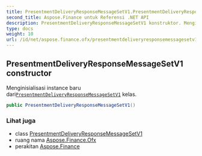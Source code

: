 ```yaml
---
title: PresentmentDeliveryResponseMessageSetV1.PresentmentDeliveryResponseMessageSetV1
second_title: Aspose.Finance untuk Referensi .NET API
description: PresentmentDeliveryResponseMessageSetV1 konstruktor. Menginisialisasi instance baru dariPresentmentDeliveryResponseMessageSetV1 kelas.
type: docs
weight: 10
url: /id/net/aspose.finance.ofx/presentmentdeliveryresponsemessagesetv1/presentmentdeliveryresponsemessagesetv1/
---
```

## PresentmentDeliveryResponseMessageSetV1 constructor

Menginisialisasi instance baru dari[`PresentmentDeliveryResponseMessageSetV1`](../) kelas.

```csharp
public PresentmentDeliveryResponseMessageSetV1()
```

### Lihat juga

* class [PresentmentDeliveryResponseMessageSetV1](../)
* ruang nama [Aspose.Finance.Ofx](../../presentmentdeliveryresponsemessagesetv1/)
* perakitan [Aspose.Finance](../../../)


